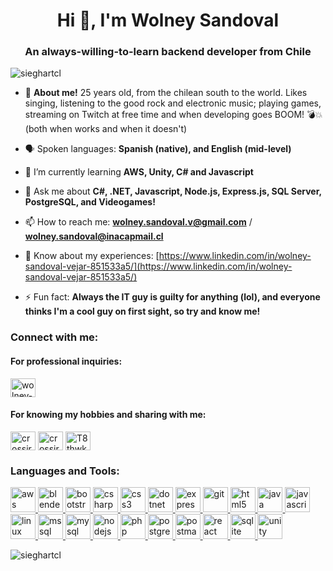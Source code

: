 <!--
### Hi there 👋

**SieghartCL/SieghartCL** is a ✨ _special_ ✨ repository because its `README.md` (this file) appears on your GitHub profile.

Here are some ideas to get you started:

- 🔭 I’m currently working on ...
- 🌱 I’m currently learning ...
- 👯 I’m looking to collaborate on ...
- 🤔 I’m looking for help with ...
- 💬 Ask me about ...
- 📫 How to reach me: ...
- 😄 Pronouns: ...
- ⚡ Fun fact: ...
-->

<h1 align="center">Hi 👋, I'm Wolney Sandoval</h1>
<h3 align="center">An always-willing-to-learn backend developer from Chile</h3>

<p align="left"> <img src="https://komarev.com/ghpvc/?username=sieghartcl&label=Profile%20views&color=001eff&style=plastic" alt="sieghartcl" /> </p>

- 👦 **About me!** 25 years old, from the chilean south to the world. Likes singing, listening to the good rock and electronic music; playing games, streaming on Twitch at free time and when developing goes BOOM! 💣💥 (both when works and when it doesn't) 

- 🗣 Spoken languages: **Spanish (native), and English (mid-level)**

- 🌱 I’m currently learning **AWS, Unity, C# and Javascript**

- 💬 Ask me about **C#, .NET, Javascript, Node.js, Express.js, SQL Server, PostgreSQL, and Videogames!**

- 📫 How to reach me: **wolney.sandoval.v@gmail.com** / **wolney.sandoval@inacapmail.cl**

- 📄 Know about my experiences: [https://www.linkedin.com/in/wolney-sandoval-vejar-851533a5/](https://www.linkedin.com/in/wolney-sandoval-vejar-851533a5/)

- ⚡ Fun fact: **Always the IT guy is guilty for anything (lol), and everyone thinks I'm a cool guy on first sight, so try and know me!**

<h3 align="left">Connect with me:</h3>
<h4 align="left">For professional inquiries:</h4>
<p align="left">
<a href="https://linkedin.com/in/wolney-sandoval-vejar-851533a5" target="blank"><img align="center" src="https://cdn.jsdelivr.net/npm/simple-icons@3.0.1/icons/linkedin.svg" alt="wolney-sandoval-vejar-851533a5" height="30" width="40" /></a>
</p>
<h4 align="left">For knowing my hobbies and sharing with me:</h4>
<p align="left">
<a href="https://twitch.tv/crossiruga" target="blank"><img align="center" src="https://cdn.jsdelivr.net/npm/simple-icons@3.0.1/icons/twitch.svg" alt="crossiruga" height="30" width="40" /></a>
<a href="https://www.youtube.com/c/crossiruga" target="blank"><img align="center" src="https://cdn.jsdelivr.net/npm/simple-icons@3.0.1/icons/youtube.svg" alt="crossiruga" height="30" width="40" /></a>
<a href="https://discord.gg/T8thwkN" target="blank"><img align="center" src="https://cdn.jsdelivr.net/npm/simple-icons@3.0.1/icons/discord.svg" alt="T8thwkN" height="30" width="40" /></a>
</p>

<h3 align="left">Languages and Tools:</h3>
<p align="left"> <a href="https://aws.amazon.com" target="_blank"> <img src="https://devicons.github.io/devicon/devicon.git/icons/amazonwebservices/amazonwebservices-original-wordmark.svg" alt="aws" width="40" height="40"/> </a> <a href="https://www.blender.org/" target="_blank"> <img src="https://download.blender.org/branding/community/blender_community_badge_white.svg" alt="blender" width="40" height="40"/> </a> <a href="https://getbootstrap.com" target="_blank"> <img src="https://devicons.github.io/devicon/devicon.git/icons/bootstrap/bootstrap-plain.svg" alt="bootstrap" width="40" height="40"/> </a> <a href="https://www.w3schools.com/cs/" target="_blank"> <img src="https://devicons.github.io/devicon/devicon.git/icons/csharp/csharp-original.svg" alt="csharp" width="40" height="40"/> </a> <a href="https://www.w3schools.com/css/" target="_blank"> <img src="https://devicons.github.io/devicon/devicon.git/icons/css3/css3-original-wordmark.svg" alt="css3" width="40" height="40"/> </a> <a href="https://dotnet.microsoft.com/" target="_blank"> <img src="https://devicons.github.io/devicon/devicon.git/icons/dot-net/dot-net-original-wordmark.svg" alt="dotnet" width="40" height="40"/> </a> <a href="https://expressjs.com" target="_blank"> <img src="https://devicons.github.io/devicon/devicon.git/icons/express/express-original-wordmark.svg" alt="express" width="40" height="40"/> </a> <a href="https://git-scm.com/" target="_blank"> <img src="https://www.vectorlogo.zone/logos/git-scm/git-scm-icon.svg" alt="git" width="40" height="40"/> </a> <a href="https://www.w3.org/html/" target="_blank"> <img src="https://devicons.github.io/devicon/devicon.git/icons/html5/html5-original-wordmark.svg" alt="html5" width="40" height="40"/> </a> <a href="https://www.java.com" target="_blank"> <img src="https://devicons.github.io/devicon/devicon.git/icons/java/java-original-wordmark.svg" alt="java" width="40" height="40"/> </a> <a href="https://developer.mozilla.org/en-US/docs/Web/JavaScript" target="_blank"> <img src="https://devicons.github.io/devicon/devicon.git/icons/javascript/javascript-original.svg" alt="javascript" width="40" height="40"/> </a> <a href="https://www.linux.org/" target="_blank"> <img src="https://devicons.github.io/devicon/devicon.git/icons/linux/linux-original.svg" alt="linux" width="40" height="40"/> </a> <a href="https://www.microsoft.com/en-us/sql-server" target="_blank"> <img src="https://cdn.worldvectorlogo.com/logos/microsoft-sql-server.svg" alt="mssql" width="40" height="40"/> </a> <a href="https://www.mysql.com/" target="_blank"> <img src="https://devicons.github.io/devicon/devicon.git/icons/mysql/mysql-original-wordmark.svg" alt="mysql" width="40" height="40"/> </a> <a href="https://nodejs.org" target="_blank"> <img src="https://devicons.github.io/devicon/devicon.git/icons/nodejs/nodejs-original-wordmark.svg" alt="nodejs" width="40" height="40"/> </a> <a href="https://www.php.net" target="_blank"> <img src="https://devicons.github.io/devicon/devicon.git/icons/php/php-original.svg" alt="php" width="40" height="40"/> </a> <a href="https://www.postgresql.org" target="_blank"> <img src="https://devicons.github.io/devicon/devicon.git/icons/postgresql/postgresql-original-wordmark.svg" alt="postgresql" width="40" height="40"/> </a> <a href="https://postman.com" target="_blank"> <img src="https://www.vectorlogo.zone/logos/getpostman/getpostman-icon.svg" alt="postman" width="40" height="40"/> </a> <a href="https://reactjs.org/" target="_blank"> <img src="https://devicons.github.io/devicon/devicon.git/icons/react/react-original-wordmark.svg" alt="react" width="40" height="40"/> </a> <a href="https://www.sqlite.org/" target="_blank"> <img src="https://www.vectorlogo.zone/logos/sqlite/sqlite-icon.svg" alt="sqlite" width="40" height="40"/> </a> <a href="https://unity.com/" target="_blank"> <img src="https://www.vectorlogo.zone/logos/unity3d/unity3d-icon.svg" alt="unity" width="40" height="40"/> </a> </p>

<p><img align="center" src="https://github-readme-stats.vercel.app/api/top-langs?username=sieghartcl&show_icons=true&theme=dark&locale=en&layout=compact" alt="sieghartcl" /></p>
